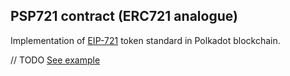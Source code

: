 ## PSP721 contract (ERC721 analogue)

Implementation of [EIP-721](https://eips.ethereum.org/EIPS/eip-721) token standard in Polkadot blockchain.

// TODO
[See example](https://supercolony-net.github.io/openbrush-contracts/smart-contracts/psp22)
